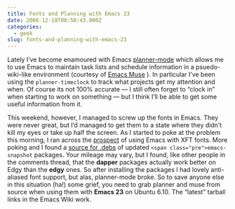 ```yaml
---
title: Fonts and Planning with Emacs 23
date: 2006-12-18T08:50:43.000Z
categories:
  - geek
slug: fonts-and-planning-with-emacs-23
---
```

Lately I’ve become enamoured with Emacs [planner-mode][1]  which allows me to use Emacs to maintain task lists and schedule information in a psuedo-wiki-like environment (courtesy of [Emacs Muse][2] ). In particular I’ve been using the `planner-timeclock` to track what projects get my attention and when. Of course its not 100% accurate — I still often forget to “clock in” when starting to work on something — but I think I’ll be able to get some useful information from it.

This weekend, however, I managed to screw up the fonts in Emacs. They were never great, but I’d managed to get them to a state where they didn’t kill my eyes or take up half the screen. As I started to poke at the problem this morning, I ran across the [prospect][3]  of using Emacs with XFT fonts. More poking and I found a [source for .debs][4]  of updated `<span class="pre">emacs-snapshot` packages. Your mileage may vary, but I found, like other people in the comments thread, that the **dapper** packages actually work better on Edgy than the **edgy** ones. So after installing the packages I had lovely anti-aliased font support, but alas, planner-mode broke. So to save anyone else in this situation (ha!) some grief, you need to grab planner and muse from source when using them with **Emacs 23** on Ubuntu 6.10. The “latest” tarball links in the Emacs Wiki work.



 [1]: http://www.emacswiki.org/cgi-bin/wiki/PlannerMode
 [2]: http://www.emacswiki.org/cgi-bin/wiki/EmacsMuse
 [3]: http://times.usefulinc.com/2005/12/02-emacs-xft
 [4]: http://g33k.wordpress.com/2006/11/06/gnu-emacs-with-xft-goodness/
